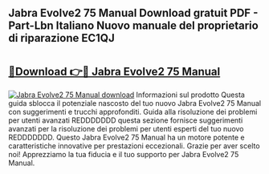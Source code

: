 ## Jabra Evolve2 75 Manual Download gratuit PDF - Part-Lbn Italiano Nuovo manuale del proprietario di riparazione EC1QJ

# <h2><a href="http://dfev04b.blite.top/?on=Jabra+Evolve2+75+Manual">🔗Download 👉🔴 Jabra Evolve2 75 Manual</a></h2>

[![Jabra Evolve2 75 Manual download](https://i.imgur.com/lujVjoI.png)](http://dfev04b.blite.top/?on=Jabra+Evolve2+75+Manual)
Informazioni sul prodotto Questa guida sblocca il potenziale nascosto del tuo nuovo Jabra Evolve2 75 Manual con suggerimenti e trucchi approfonditi. Guida alla risoluzione dei problemi per utenti avanzati REDDDDDDD questa sezione fornisce suggerimenti avanzati per la risoluzione dei problemi per utenti esperti del tuo nuovo REDDDDDDD. Questo Jabra Evolve2 75 Manual ha un motore potente e caratteristiche innovative per prestazioni eccezionali. Grazie per aver scelto noi! Apprezziamo la tua fiducia e il tuo supporto per Jabra Evolve2 75 Manual.

